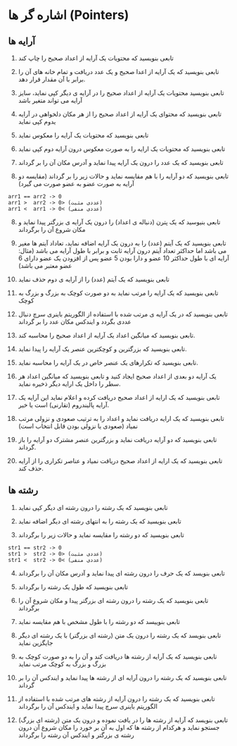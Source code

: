 # اشاره گر ها (Pointers)

## آرایه ها

1. تابعی بنویسید که محتویات یک آرایه از اعداد صحیح را چاپ کند

2. تابعی بنویسید که یک آرایه از اعدا صحیح و یک عدد دریافت و تمام خانه های آن را برابر با آن مقدار قرار دهد.

3. تابعی بنویسید محتویات یک آرایه از اعداد صحیح را در آرایه ی دیگر کپی نماید، سایز آرایه می تواند متغیر باشد

4. تابعی بنویسید که محتوای یک آرایه از اعداد صحیح را از هر مکان دلخواهی در آرایه یدوم کپی نماید

5. تابعی بنویسید که محتویات یک آرایه را معکوس نماید

6. تابعی بنویسید که محتویات یک ارایه را به صورت معکوس درون آرایه دوم کپی نماید

7. تابعی بنویسید که یک عدد را درون یک آرایه پیدا نماید و آدرس مکان آن را بر گرداند

8. تابعی بنویسید که دو آرایه را با هم مقایسه نماید و حالات زیر را بر گرداند (مقایسه دو آرایه به صورت عضو به عضو صورت می گیرد)

```
arr1 == arr2 -> 0
arr1 >  arr2 -> 0> (عددی مثبت)
arr1 <  arr1 -> 0< (عددی منفی) 
```

8. تابعی بنیوسید که یک پترن (دنباله ی اعداد) را درون یک آرایه ی بزرگتر پیدا نماید و مکان شروع آن را برگرداند

9. تابعی بنویسید که یک آیتم (عدد) را به درون یک آرایه اضافه نماید، تعاداد آیتم ها مغیر می باشد اما حداکثر تعداد آیتم درون آرایه ثابت و برابر با طول آرایه می باشد (مثال: آرایه ای با طول حداکثر 10 عضو و دارا بودن 5 عضو پس از افزودن یک عضو دارای 6 عضو معتبر می باشد)

10. تابعی بنویسید که یک آیتم (عدد) را از آرایه ی دوم حذف نماید

11. تابعی بنویسید که یک آرایه را مرتب نماید به دو صورت کوچک به بزرگ و بزرگ به کوچک

12. تابعی بنویسید که در یک آرایه ی مرتب شده با استفاده از الگوریتم باینری سرچ دنبال عددی بگردد و ایندکس مکان عدد را بر گرداند

13. تابعی بنویسید که میانگین اعداد یک آرایه از اعداد صحیح را محاسبه کند.

14. تابعی بنویسید که بزرگترین و کوچکترین عنصر یک آرایه را پیدا نماید.

15. تابعی بنویسید که تکرارهای یک عنصر خاص در یک آرایه را محاسبه نماید.

16. یک آرایه دو بعدی از اعداد صحیح ایجاد کنید و تابعی بنویسید که میانگین اعداد هر سطر را داخل یک ارایه دیگر ذخیره نماید.

17. تابعی بنویسید که یک ارایه از اعداد صحیح دریافت کرده و اعلام نماید این آرایه یک آرایه پالیندروم (تقارنی) است یا خیر.

18. تابعی بنویسید که یک ارایه دریافت نماید و اعداد را به ترتیب صعودی و نزولی مرتب نمیاد (صعودی یا نزولی بودن قابل انتخاب است)

19. تابعی بنویسید که دو آرایه دریافت نماید و بزرگترین عنصر مشترک دو آرایه را باز گرداند.

20. تابعی بنویسید که یک ارایه از اعداد صحیح دریاقت نمیاد و عناصر تکراری را از آرایه حذف کند.

## رشته ها

1. تابعی بنویسید که یک رشته را درون رشته ای دیگر کپی نماید

2. تابعی بنویسید که یک رشته را به انتهای رشته ای دیگر اضافه نماید

3. تابعی بنویسید که دو رشته را مقایسه نماید و حالات زیر را برگرداند
```
str1 == str2 -> 0
str1 >  str2 -> 0> (عددی مثبت)
str1 <  str2 -> 0< (عددی منفی)
```

4. تابعی بنویسد که یک حرف را درون رشته ای پیدا نماید و آدرس مکان آن را برگرداند

5. تابعی بنویسید که طول یک رشته را برگرداند

6. تابعی بنویسید که یک رشته را درون رشته ای بزرگتر پیدا و مکان شروع آن را برگرداند

7. تابعی بنوییسد که دو رشته را با طول مشخص با هم مقایسه نماید

8. تابعی بنویسد که یک رشته را درون یک متن (رشته ای بزرگتر) با یک رشته ای دیگر جایگزین نماید

9. تابعی بنویسید که یک آرایه از رشته ها دریافت کند و آن را به دو صورت کوچک به بزرگ و بزرگ به کوچک مرتب نماید

10. تابعی بنویسید که یک رشته را درون آرایه ای از رشته ها پیدا نماید و ایندکس آن را بر گرداند

11. تابعی بنویسید که یک رشته را درون آرایه از رشته های مرتب شده با استفاده از الگوریتم باینری سرچ پیدا نماید و ایندکس آن را برگرداند

12. تابعی بنویسد که آرایه از رشته ها را در یافت نموده و درون یک متن (رشته ای بزرگ) جستجو نماید و هرکدام از رشته ها که اول به آن بر خورد را مکان شروع آن درون رشته ی بزرگتر و ایندکس آن رشته را برگرداند

